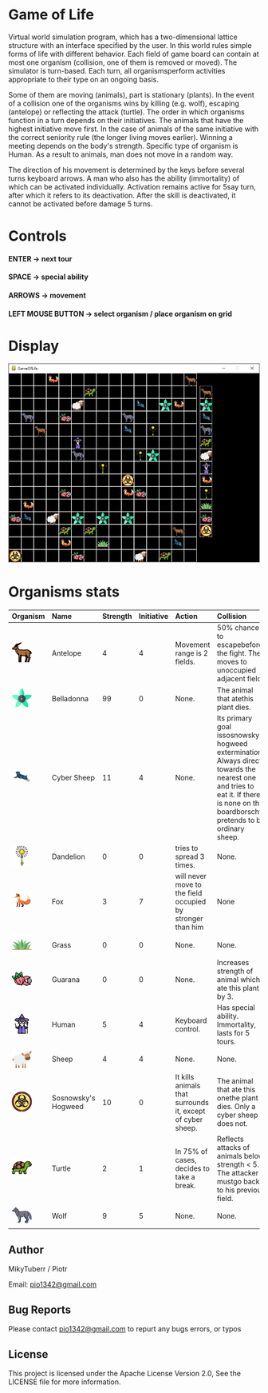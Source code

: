 # Game of Life
Virtual world simulation program, which has a two-dimensional lattice structure with an interface specified by the user. 
In this world rules simple forms of life with different behavior. 
Each field of game board can contain at most one organism (collision, one of them is removed or moved).
The simulator is turn-based. 
Each turn, all organismsperform activities appropriate to their type on an ongoing basis. 

Some of them are moving (animals), part is stationary (plants). 
In the event of a collision one of the organisms wins by killing (e.g. wolf), escaping (antelope) or reflecting the attack (turtle). 
The order in which organisms function in a turn depends on their initiatives. 
The animals that have the highest initiative move first. In the case of animals of the same initiative with the correct seniority rule (the longer living moves earlier). 
Winning a meeting depends on the body's strength. 
Specific type of organism is Human.
As a result to animals, man does not move in a random way. 

The direction of his movement is determined by the keys before several turns keyboard arrows.
A man who also has the ability (immortality) of which can be activated individually. 
Activation remains active for 5say turn, after which it refers to its deactivation.
After the skill is deactivated, it cannot be activated before damage 5 turns.

# Controls
#### ENTER -> next tour

#### SPACE -> special ability

#### ARROWS -> movement

#### LEFT MOUSE BUTTON -> select organism / place organism on grid

# Display
<div align="center">
  <img src="Icons/screen.png" alt="gamescreenshot">
</div>

# Organisms stats
| Organism                                                            | Name   | Strength | Initiative | Action                      | Collision                                                                      |
| :-----------------------------------------------------------------  | :----   | :------- | :--------- | :-------------------------  | :----------------------------------------------------------------------------- |                                                     
| <img src="Icons/antelope.png" alt="antelope" style="width: 40px;">   | Antelope | 4        | 4          | Movement range is 2 fields.  | 50% chance to escapebefore the fight. Then moves to unoccupied adjacent field. |
| <img src="Icons/belladonna.png" alt="belladonna" style="width: 40px;"> | Belladonna | 99       | 0          | None.                        | The animal that atethis plant dies.|
| <img src="Icons/csheep.png" alt="csheep" style="width: 40px;">         | Cyber Sheep| 11       | 4          | None.                        | Its primary goal issosnowsky's hogweed extermination Always directs towards the nearest one and tries to eat it. If there is none on the boardborscht pretends to be ordinary sheep.|
| <img src="Icons/dandelion.png" alt="dandelion" style="width: 40px;">   | Dandelion |0        | 0          | tries to spread 3 times.     | None. |
| <img src="Icons/fox.png" alt="fox" style="width: 40px;">               | Fox | 3        | 7          | will never move to the field occupied by stronger than him | None |
| <img src="Icons/grass.png" alt="grass" style="width: 40px;">           | Grass | 0        | 0          | None.  | None. |
| <img src="Icons/guarana.png" alt="guarana" style="width: 40px;">       | Guarana | 0        | 0          | None.  | Increases strength of animal which ate this plant by 3. |
| <img src="Icons/human.png" alt="human" style="width: 40px;">           | Human | 5        | 4          | Keyboard control.  | Has special ability. Immortality, lasts for 5 tours. |
| <img src="Icons/sheep.png" alt="sheep" style="width: 40px;">           | Sheep | 4        | 4          | None.  | None. |
| <img src="Icons/sosnowsky.png" alt="sosnowsky" style="width: 40px;">   | Sosnowsky's Hogweed| 10       | 0          | It kills animals that surrounds it, except of cyber sheep. | The animal that ate this onethe plant dies. Only a cyber sheep does not. |
| <img src="Icons/turtle.png" alt="turtle" style="width: 40px;">         | Turtle | 2        | 1          | In 75% of cases, decides to take a break. | Reflects attacks of animals below strength < 5. The attacker mustgo back to his previous field. |
| <img src="Icons/wolf.png" alt="wolf" style="width: 40px;">             | Wolf | 9        | 5          | None.  | None. |

## Author
MikyTuberr / Piotr

Email: pio1342@gmail.com
## Bug Reports
Please contact pio1342@gmail.com to repurt any bugs errors, or typos
## License
This project is licensed under the Apache License Version 2.0, See the LICENSE file for more information.

